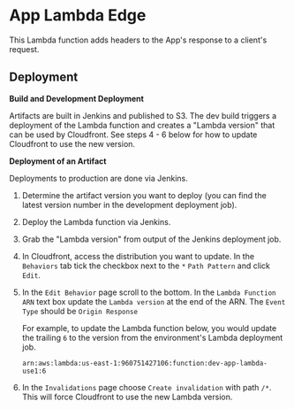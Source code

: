 # App Lambda Edge

This Lambda function adds headers to the App's response to a client's request.

## Deployment

__Build and Development Deployment__

Artifacts are built in Jenkins and published to S3. The dev build triggers a deployment of the Lambda function and
creates a "Lambda version" that can be used by Cloudfront.
See steps 4 - 6 below for how to update Cloudfront to use the new version.

__Deployment of an Artifact__

Deployments to production are done via Jenkins.

1. Determine the artifact version you want to deploy (you can find the latest version number in the development
   deployment job).
2. Deploy the Lambda function via Jenkins.
3. Grab the "Lambda version" from output of the Jenkins deployment job.
4. In Cloudfront, access the distribution you want to update. In the `Behaviors` tab tick the checkbox next to
   the `*` `Path Pattern` and click `Edit`.
5. In the `Edit Behavior` page scroll to the bottom. In the `Lambda Function ARN` text box update the `Lambda version`
   at the end of the ARN. The `Event Type` should be `Origin Response`

   For example, to update the Lambda function below, you would update the trailing `6` to the version from the
   environment's Lambda deployment job.

   `arn:aws:lambda:us-east-1:960751427106:function:dev-app-lambda-use1:6`
6. In the `Invalidations` page choose `Create invalidation` with path `/*`. This will force Cloudfront to use the new
   Lambda version.
